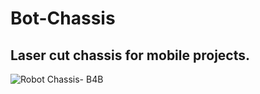 # Bot-Chassis
## Laser cut chassis for mobile projects.

![Robot Chassis- B4B](https://user-images.githubusercontent.com/53281337/89094754-76816200-d395-11ea-9f02-58cb903d633f.png)
